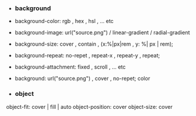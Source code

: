 - ### background

- background-color: rgb , hex , hsl  , ... etc
- background-image: url("source.png") / linear-gradient / radial-gradient
- background-size: cover , contain , (x:%|px|rem , y: %| px | rem);
- background-repeat: no-repet , repeat-x , repeat-y ,  repeat;
- background-attachment: fixed , scroll , ... etc
- background: url("source.png") , cover , no-repet; color


- ### object

object-fit: cover | fill | auto
object-position: cover
object-size: cover

